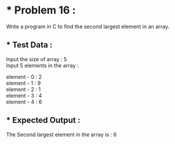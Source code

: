 # * Problem 16 :

Write a program in C to find the second largest element in an array.  

## * Test Data :

Input the size of array : 5  
Input 5 elements in the array :  

element - 0 : 2  
element - 1 : 9  
element - 2 : 1  
element - 3 : 4   
element - 4 : 6  

## * Expected Output :

The Second largest element in the array is : 6  
